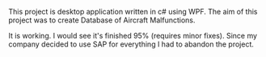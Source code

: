This project is desktop application written in c# using WPF.
The aim of this project was to create Database of Aircraft Malfunctions.

It is working. I would see it's finished 95% (requires minor fixes).
Since my company decided to use SAP for everything I had to abandon the project.
